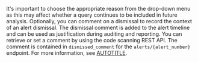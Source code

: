 It's important to choose the appropriate reason from the drop-down menu as this may affect whether a query continues to be included in future analysis. Optionally, you can comment on a dismissal to record the context of an alert dismissal. The dismissal comment is added to the alert timeline and can be used as justification during auditing and reporting. You can retrieve or set a comment by using the code scanning REST API. The comment is contained in `dismissed_comment` for the `alerts/{alert_number}` endpoint. For more information, see [AUTOTITLE](/rest/code-scanning#update-a-code-scanning-alert).
